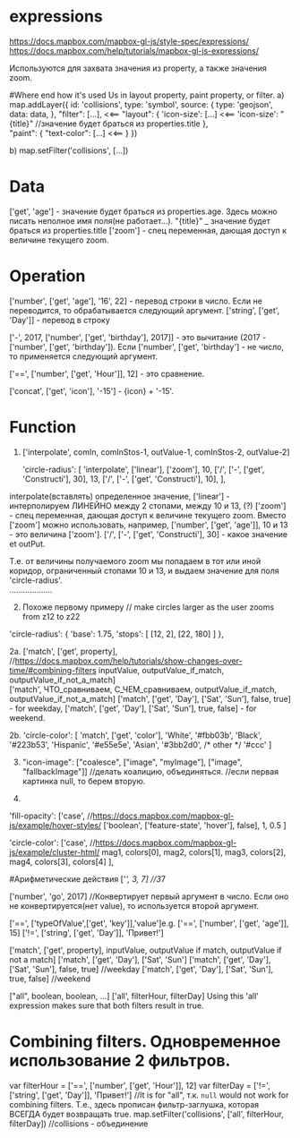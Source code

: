 # expressions
https://docs.mapbox.com/mapbox-gl-js/style-spec/expressions/
https://docs.mapbox.com/help/tutorials/mapbox-gl-js-expressions/

Используются для захвата значения из property, а также значения zoom.

#Where end how it's used
Us in layout property, paint property, or filter.
a)
  map.addLayer({
    id: 'collisions',
    type: 'symbol',
    source: {
      type: 'geojson',
      data: data,
    },
    "filter": [...],            <<==
    "layout": {
       'icon-size':  [...]    <<==
       'icon-size':  "{title}"     //значение будет браться из properties.title
    },    
    "paint": {
       "text-color": [...]    <<==
    }
  })

b)
map.setFilter('collisions', [...])



# Data
['get', 'age']    - значение будет браться из properties.age. Здесь можно писать неполное имя поля(не работает...).
"{title}"         _ значение будет браться из properties.title
['zoom']          - спец переменная, дающая доступ к величине текущего zoom.





# Operation
['number', ['get', 'age'], '16', 22]              - перевод строки в число. Если не переводится, то обрабатывается следующий аргумент.
['string', ['get', 'Day']]                        - перевод в строку

['-', 2017, ['number', ['get', 'birthday'], 2017]]  - это вычитание (2017 - ['number', ['get', 'birthday']). Если ['number', ['get', 'birthday'] - не число, то применяется следующий аргумент.

['==', ['number', ['get', 'Hour']], 12]           - это сравнение.

['concat', ['get', 'icon'], '-15']                - {icon} + '-15'.




# Function
1. ['interpolate', comIn, comInStos-1, outValue-1, comInStos-2, outValue-2] 

      'circle-radius': [
        'interpolate', ['linear'], ['zoom'],
        10, ['/', ['-', ['get', 'Constructi'], 30],
        13, ['/', ['-', ['get', 'Constructi'], 10],
      ],
      
interpolate(вставлять) определенное значение,
['linear'] - интерполируем ЛИНЕЙНО между 2 стопами, между 10 и 13, (?)
['zoom']   - спец переменная, дающая доступ к величине текущего zoom. Вместо ['zoom'] можно использовать, например,  ['number', ['get', 'age']],
10 и 13 - это величина ['zoom'].
['/', ['-', ['get', 'Constructi'], 30] - какое значение et outPut.

Т.е. от величины получаемого zoom мы попадаем в тот или иной коридор, ограниченный стопами 10 и 13,
и выдаем значение для поля 'circle-radius'.      
...................   


2. Похоже первому примеру
// make circles larger as the user zooms from z12 to z22

'circle-radius': {
  'base': 1.75,
  'stops': [ [12, 2], [22, 180] ]
},





  


2a. ['match', ['get', property],                   //https://docs.mapbox.com/help/tutorials/show-changes-over-time/#combining-filters
inputValue, outputValue_if_match, 
outputValue_if_not_a_match]                 
   ['match', ЧТО_сравниваем, С_ЧЕМ_сравниваем, outputValue_if_match, outputValue_if_not_a_match]
['match', ['get', 'Day'], ['Sat', 'Sun'], false, true]  - for weekday,
['match', ['get', 'Day'], ['Sat', 'Sun'], true, false]  - for weekend.

2b.
'circle-color': [ 'match', ['get', 'color'],
'White', '#fbb03b',
'Black', '#223b53',
'Hispanic', '#e55e5e',
'Asian', '#3bb2d0',
/* other */ '#ccc'
]




3. "icon-image": ["coalesce", ["image", "myImage"], ["image", "fallbackImage"]]     //делать коалицию, объединяться.
//если первая картинка null, то берем вторую.


    
    
    
4. 
'fill-opacity': ['case',             //https://docs.mapbox.com/mapbox-gl-js/example/hover-styles/
['boolean', ['feature-state', 'hover'], false], 1,
0.5
]

'circle-color': ['case',             //https://docs.mapbox.com/mapbox-gl-js/example/cluster-html/
mag1, colors[0],
mag2, colors[1],
mag3, colors[2],
mag4, colors[3],
colors[4]
],






      

#Арифметические действия
['*', 3, 7]       //3*7


['number', 'go', 2017]   //Конвертирует первый аргумент в число. Если оно не конвертируется(нет value), то используется второй аргумент.






['==', ['typeOfValue',['get', 'key']],'value']e.g.
['==', ['number', ['get', 'age']], 15]
['!=', ['string', ['get', 'Day']], 'Привет!']


['match', ['get', property], inputValue, outputValue if match, outputValue if not a match]
['match', ['get', 'Day'], ['Sat', 'Sun']
['match', ['get', 'Day'], ['Sat', 'Sun'], false, true]  //weekday
['match', ['get', 'Day'], ['Sat', 'Sun'], true, false]  //weekend


["all", boolean, boolean, ...]
['all', filterHour, filterDay]
Using this 'all' expression makes sure that both filters result in true.



# Combining filters. Одновременное использование 2 фильтров.
var filterHour = ['==', ['number', ['get', 'Hour']], 12]
var filterDay = ['!=', ['string', ['get', 'Day']], 'Привет!']  //It is for "all", т.к. `null` would not work for combining filters. Т.е., здесь прописан фильтр-заглушка, которая ВСЕГДА будет возвращать true. 
map.setFilter('collisions', ['all', filterHour, filterDay])    //collisions - объединение













